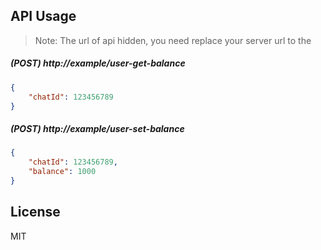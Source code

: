 ## API Usage
>Note: The url of api hidden, you need replace your server url to the <example>

##### (POST) http://example/user-get-balance

```json
{
    "chatId": 123456789
}
```

##### (POST) http://example/user-set-balance

```json
{
    "chatId": 123456789,
    "balance": 1000
}
```


## License

MIT
